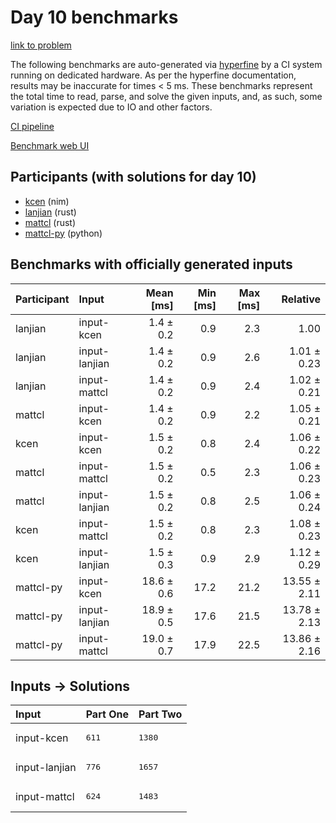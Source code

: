 # Day 10 benchmarks

[link to problem](https://adventofcode.com/2024/day/10)

The following benchmarks are auto-generated via
[hyperfine](https://github.com/sharkdp/hyperfine) by a CI system running on
dedicated hardware. As per the hyperfine documentation, results may be
inaccurate for times < 5 ms. These benchmarks represent the total time to read,
parse, and solve the given inputs, and, as such, some variation is expected due
to IO and other factors.

[CI pipeline](http://ci.papercode.net:8080/teams/main/pipelines/aoc2024)

[Benchmark web UI](https://aoc.ancalagon.black)


## Participants (with solutions for day 10)

- [kcen](https://github.com/kcen/aoc2024) (nim)
- [lanjian](https://github.com/lanjian/aoc-2024) (rust)
- [mattcl](https://github.com/mattcl/aoc2024) (rust)
- [mattcl-py](https://github.com/mattcl/aoc2024-py) (python)


## Benchmarks with officially generated inputs

| Participant | Input | Mean [ms] | Min [ms] | Max [ms] | Relative |
|:---|:---|---:|---:|---:|---:|
| lanjian | input-kcen | 1.4 ± 0.2 | 0.9 | 2.3 | 1.00 |
| lanjian | input-lanjian | 1.4 ± 0.2 | 0.9 | 2.6 | 1.01 ± 0.23 |
| lanjian | input-mattcl | 1.4 ± 0.2 | 0.9 | 2.4 | 1.02 ± 0.21 |
| mattcl | input-kcen | 1.4 ± 0.2 | 0.9 | 2.2 | 1.05 ± 0.21 |
| kcen | input-kcen | 1.5 ± 0.2 | 0.8 | 2.4 | 1.06 ± 0.22 |
| mattcl | input-mattcl | 1.5 ± 0.2 | 0.5 | 2.3 | 1.06 ± 0.23 |
| mattcl | input-lanjian | 1.5 ± 0.2 | 0.8 | 2.5 | 1.06 ± 0.24 |
| kcen | input-mattcl | 1.5 ± 0.2 | 0.8 | 2.3 | 1.08 ± 0.23 |
| kcen | input-lanjian | 1.5 ± 0.3 | 0.9 | 2.9 | 1.12 ± 0.29 |
| mattcl-py | input-kcen | 18.6 ± 0.6 | 17.2 | 21.2 | 13.55 ± 2.11 |
| mattcl-py | input-lanjian | 18.9 ± 0.5 | 17.6 | 21.5 | 13.78 ± 2.13 |
| mattcl-py | input-mattcl | 19.0 ± 0.7 | 17.9 | 22.5 | 13.86 ± 2.16 |


## Inputs -> Solutions

| Input | Part One | Part Two |
|:---|:---|:---|
|input-kcen|<pre>611</pre>|<pre>1380</pre>|
|input-lanjian|<pre>776</pre>|<pre>1657</pre>|
|input-mattcl|<pre>624</pre>|<pre>1483</pre>|